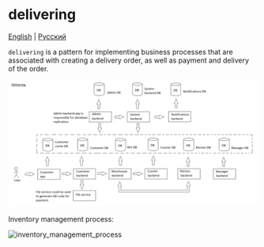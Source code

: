 # delivering

[English](delivering.md) | [Русский](delivering.ru.md)

`delivering` is a pattern for implementing business processes that are associated with creating a delivery order, as well as payment and delivery of the order.

![delivering_overall](../img/processpatterns/delivering_overall.png)

Inventory management process:

![inventory_management_process](https://tallyfy.com/wp-content/uploads/1-7.png)
